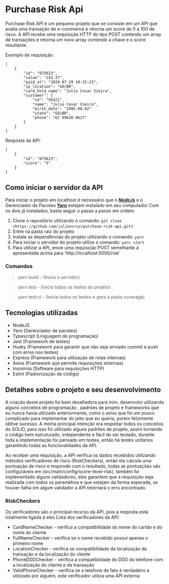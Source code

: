 # Purchase Risk Api

Purchase Risk API é um pequeno projeto que se consiste em um API que avalia uma transação de e-commerce e retorna um score de 0 a 100 de risco.
A API recebe uma requisição HTTP do tipo POST contendo um array de transações e retorna um novo array contendo a chave e o score resultante.

Exemplo de requisição:

```
[ 
    {
        "id": "875623",
        "value": "243.37",
        "paid_at": "2020-07-29 10:15:23",
        "ip_location": "GO/BR",
        "card_hold_name": "Julio Cesar Vieira",
        "customer": {
            "id": "56321",
            "name": "Julio Cesar Vieira",
            "birth_date": "1995-08-02"
            "state": "GO/BR",
            "phone": "62 99630-8627"
        }
    }
]

```

Resposta da API:

```
[
    {
        "id": "875623",
        "score": "5"
    }
]

```

## Como iniciar o servidor da API

Para iniciar o projeto em localhost é necessário que o ***[NodeJs](https://nodejs.org/)*** e o Gerenciador de Pacotes **[Yarn](https://yarnpkg.com/)** estejam instalado em seu computador
Com os dois já instalados, basta seguir o passo a passo em ordem:

1. Clone o repositório utilizando o comando:
`git clone <https://github.com/juliovcruz/purchase-risk-api.git`>
2. Entre na pasta raiz do projeto
3. Instale as dependências do projeto utilizando o comando:
`yarn`
4. Para iniciar o servidor do projeto utilize o comando:
`yarn start` 
5. Para utilizar a API, envie uma requisição POST semelhante à apresentada acima para 'http://localhost:5000/risk'

### Comandos

> yarn build - (Inicia o servidor)

> yarn test - (Inicia todos os testes do projeto)

> yarn test:ci - (Inicia todos os testes e gera a pasta coverage)

## Tecnologias utilizadas

- NodeJS
- Yarn (Gerenciador de pacotes)
- Typescript (Linguagem de programação)
- Jest (Framework de testes)
- Husky (Framework para garantir que não seja enviado commit e push com erros nos testes)
- Express (Framework para utilização de rotas internas)
- Axios (Framework que permite requisições externas)
- Insomnia (Software para requisições HTTP)
- Eslint (Padronização de código)

## Detalhes sobre o projeto e seu desenvolvimento

A criação deste projeto foi bem desafiadora para mim, desenvolvi utilizando alguns conceitos de programação , padrões de projeto e frameworks que eu nunca havia utilizado anteriormente, como o axios que foi um pouco complicado para implementar do jeito que eu queria, porém felizmente obtive sucesso. A minha principal intenção era respeitar todos os conceitos do SOLID, para isso foi utilizado alguns padrões de projeto, assim tornando o código bem estruturado, independente e fácil de ser testado, durante toda a implementação foi pensado em testes, então há testes unitários garantindo todas as funcionalidades da API.

Ao receber uma requisição, a API verifica os dados recebidos utilizando métodos verificadores de risco (RiskCheckers), então ela calcula uma pontuação de risco e responde com o resultado, todas as pontuações são configuráveis em (src/main/config/score-level-risk), também foi implementado alguns validadores, eles garantem que a requisição seja realizada com todos os paramêtros e que estejam da forma esperada, se houver falha em algum validador a API retornará o erro encontrado.

### RiskCheckers

Os verificadores são o principal recurso da API, pois a resposta está totalmente ligada à eles
Lista dos verificadores da API:

- CardNameChecker - verifica a compatibilidade do nome do cartão e do nome do cliente
- FullNameChecker - verifica se o nome recebido possui apenas o primeiro nome
- LocationChecker - verifica se compatibilidade da localização da transação e da localização do cliente
- PhoneDDDChecker - verifica a compatiblidade do DDD do telefone com a localização do cliente e da transação
- ValidPhoneChecker - verifica se o telefone de fato é verdadeiro e utilizado por alguém, este verificador utiliza uma API externa
